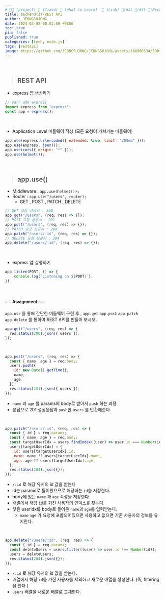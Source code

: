 ```yaml
---
# 👨‍💻 (project) 📌 (fixed) 📖 (What to Learn)  🌱 (Link) 🧷(#3) 📌(#4) 👀(Recap)
title: backend(3)-REST API
author: JEONGSUJONG
date: 2024-03-08 00:02:00 +0800
toc: true
pin: false
published: true
categories: [tech, node.js]
tags: [restapi]
image: https://github.com/JEONGSUJONG/JEONGSUJONG/assets/168960634/580ff546-c5d4-4502-a0c3-489b13a49870
---
```


<br>

> ## REST API

- express 앱 생성하기

```javascript
// yarn add express
import express from "express";
const app = express();
```

<br>

- Application Level 미들웨어 작성 (모든 요청이 거쳐가는 미들웨어)

```javascript
app.use(express.urlencoded({ extended: true, limit: "700mb" }));
app.use(express, json());
app.use(cors({ origin: "*" }));
app.use(helmet());
```

<br>

> ## app.use()

- Middleware : `app.use(helmet());`
- Router : `app.use("/users", router);`
  - GET , POST , PATCH , DELETE

```javascript
// GET 요청 성공시 : 200
app.get("/users", (req, res) => {});
// POST 요청 성공시 : 201
app.post("/users", (req, res) => {});
// PATCH 요청 성공시 : 204
app.patch("/users/:id", (req, res) => {});
// DELETE 요청 성공시 : 204
app.delete("/users/:id", (req, res) => {});
```

<br>

- express 앱 실행하기

```javascript
app.listen(PORT, () => {
    console.log(`Listening on ${PORT}`);
})
```

<br>

#### --- Assignment ---

`app.use` 를 통해 간단한 미들웨어 구현 후 , `app.get` `app.post` `app.patch` `app.delete` 를 통하여 REST API를 만들어 보시오.

```javascript
app.get("/users", (req, res) => {
  res.status(200).json({ users });
});
```

<br>

```javascript
app.post("/users", (req, res) => {
  const { name, age } = req.body;
  users.push({
    id: new Date().getTime(),
    name,
    age,
  });
  res.status(201).json({ users });
});
```
- `name` 과 `age` 를 params의 body로 받아서 `push` 하는 과정
- 응답으로 201 성공응답과 `push`한 `users` 를 반환해준다.

<br>

```javascript
app.patch("/users/:id", (req, res) => {
  const { id } = req.params;
  const { name, age } = req.body;
  const targetUserIdx = users.findIndex((user) => user.id === Number(id));
  users[targetUserIdx] = {
    id: users[targetUserIdx].id,
    name: name ?? users[targetUserIdx].name,
    age: age ?? users[targetUserIdx].age,
  };
  res.status(204).json({});
});
```
- `/:id` 로 해당 유저의 id 값을 받는다
- id는 params로 들어왔으므로 해당하는 `id`를 저장한다.
- body에 있는 `name` 과 `age` 속성을 저장한다.
- 배열에서 해당 `id`를 가진 사용자의 인덱스를 찾는다.
- 찾은 userIdx를 body로 들어온 `name`과 `age`를 입력받는다.
    - `name` `age` 가 요청에 포함되어있으면 사용하고 없으면 기존 사용자의 정보를 유지한다.

<br>

```javascript
app.delete("/users/:id", (req, res) => {
  const { id } = req.params;
  const deleteUsers = users.filter((user) => user.id !== Number(id));
  users = deleteUsers;
  res.status(204).json({});
});
```
- `/:id` 로 해당 유저의 id 값을 받는다.
- 배열에서 해당 `id`를 가진 사용자를 제외하고 새로운 배열을 생성한다. (즉, filtering 을 한다.)
- `users` 배열을 새로운 배열로 교체한다.